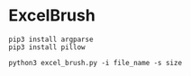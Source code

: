 # ExcelBrush

```
pip3 install argparse
pip3 install pillow

python3 excel_brush.py -i file_name -s size
```

